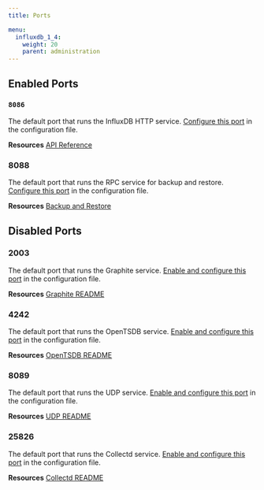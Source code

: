 ```yaml
---
title: Ports

menu:
  influxdb_1_4:
    weight: 20
    parent: administration
---
```


## Enabled Ports

### `8086`
The default port that runs the InfluxDB HTTP service.
[Configure this port](/influxdb/v1.4/administration/config/#bind-address-8086)
in the configuration file.

**Resources** [API Reference](/influxdb/v1.4/tools/api/)

### 8088
The default port that runs the RPC service for backup and restore.
[Configure this port](/influxdb/v1.4/administration/config/#bind-address-127-0-0-1-8088)
in the configuration file.

**Resources** [Backup and Restore](/influxdb/v1.4/administration/backup_and_restore/)

## Disabled Ports

### 2003

The default port that runs the Graphite service.
[Enable and configure this port](/influxdb/v1.4/administration/config/#bind-address-2003)
in the configuration file.

**Resources** [Graphite README](https://github.com/influxdata/influxdb/blob/master/services/graphite/README.md)

### 4242

The default port that runs the OpenTSDB service.
[Enable and configure this port](/influxdb/v1.4/administration/config/#bind-address-4242)
in the configuration file.

**Resources** [OpenTSDB README](https://github.com/influxdata/influxdb/blob/master/services/opentsdb/README.md)

### 8089

The default port that runs the UDP service.
[Enable and configure this port](/influxdb/v1.4/administration/config/#bind-address-8089)
in the configuration file.

**Resources** [UDP README](https://github.com/influxdata/influxdb/blob/master/services/udp/README.md)

### 25826

The default port that runs the Collectd service.
[Enable and configure this port](/influxdb/v1.4/administration/config/#bind-address-25826)
in the configuration file.

**Resources** [Collectd README](https://github.com/influxdata/influxdb/blob/master/services/collectd/README.md)
